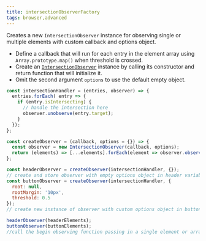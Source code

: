 ```yaml
---
title: intersectionObserverFactory
tags: browser,advanced
---
```


Creates a new `IntersectionObserver` instance for observing single or multiple elements with custom callback and options object.

- Define a callback that will run for each entry in the element array using `Array.prototype.map()` when threshold is crossed.
- Create an [`IntersectionObserver`](https://developer.mozilla.org/en-US/docs/Web/API/Intersection_Observer_API) instance by calling its constructor and return function that will initialize it.
- Omit the second argument `options` to use the default empty object.

```js
const intersectionHandler = (entries, observer) => {
  entries.forEach( entry => {
    if (entry.isIntersecting) {
      // handle the intersection here
      observer.unobserve(entry.target);
    }
  });
};

const createObserver = (callback, options = {}) => {
  const observer = new IntersectionObserver(callback, options);
  return (elements) => [...elements].forEach(element => observer.observe(element));
};
```

```js
const headerObserver = createObserver(intersectionHandler, {});
// create and store observer with empty options object in header variable
const buttonObserver = createObserver(intersectionHandler, {
  root: null,
  rootMargin: '10px',
  threshold: 0.5
});
// create new instance of observer with custom options object in button variable

headerObserver(headerElements);
buttonObserver(buttonElements);
//call the begin observing function passing in a single element or array of elements
```